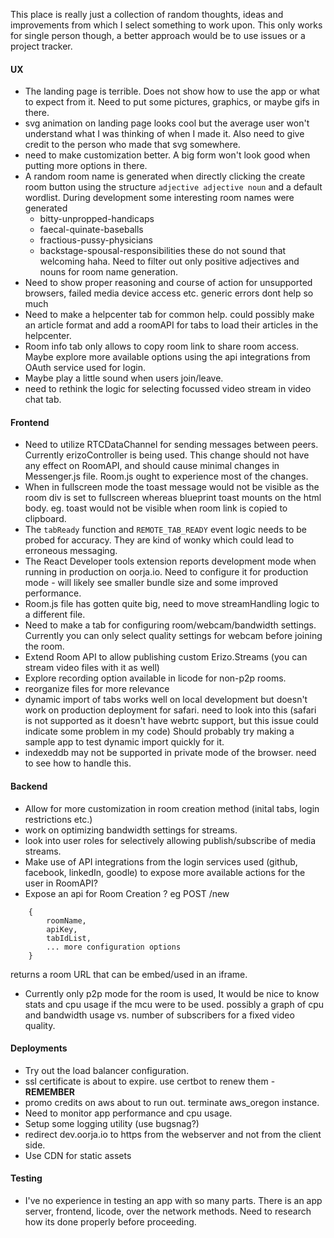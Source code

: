 This place is really just a collection of random thoughts, ideas and improvements from which I select something to work upon. This only works for single person though, a better approach would be to use issues or a project tracker.

#### UX
- The landing page is terrible. Does not show how to use the app or what to expect from it. Need to put some pictures, graphics, or maybe gifs in there.
- svg animation on landing page looks cool but the average user won't understand what I was thinking of when I made it. Also need to give credit to the person who made that svg somewhere.
- need to make customization better. A big form won't look good when putting more options in there.
- A random room name is generated when directly clicking the create room button using the structure `adjective adjective noun` and a default wordlist.  During development some interesting room names were generated
    + bitty-unpropped-handicaps
    + faecal-quinate-baseballs
    + fractious-pussy-physicians
    + backstage-spousal-responsibilities
these do not sound that welcoming haha. Need to filter out only positive adjectives and nouns for room name generation.
- Need to show proper reasoning and course of action for unsupported browsers, failed media device access etc. generic errors dont help so much
- Need to make a helpcenter tab for common help. could possibly make an article format and add a roomAPI for tabs to load their articles in the helpcenter.
- Room info tab only allows to copy room link to share room access. Maybe explore more available options using the api integrations from OAuth service used for login.
- Maybe play a little sound when users join/leave.
- need to rethink the logic for selecting focussed video stream in video chat tab.


#### Frontend
- Need to utilize RTCDataChannel for sending messages between peers. Currently erizoController is being used. This change should not have any effect on RoomAPI, and should cause minimal changes in Messenger.js file. Room.js ought to experience most of the changes.
- When in fullscreen mode the toast message would not be visible as the room div is set to fullscreen whereas blueprint toast mounts on the html body. eg. toast would not be visible when room link is copied to clipboard.
- The `tabReady` function and `REMOTE_TAB_READY` event logic needs to be probed for accuracy. They are kind of wonky which could lead to erroneous messaging.
- The React Developer tools extension reports development mode when running in production on oorja.io. Need to configure it for production mode - will likely see smaller bundle size and some improved performance.
- Room.js file has gotten quite big, need to move streamHandling logic to a different file.
- Need to make a tab for configuring room/webcam/bandwidth settings. Currently you can only select quality settings for webcam before joining the room.
- Extend Room API to allow publishing custom Erizo.Streams (you can stream video files with it as well)
- Explore recording option available in licode for non-p2p rooms.
- reorganize files for more relevance
- dynamic import of tabs works well on local development but doesn't work on production deployment for safari. need to look into this (safari is not supported as it doesn't have webrtc support, but this issue could indicate some problem in my code) Should probably try making a sample app to test dynamic import quickly for it.
- indexeddb may not be supported in private mode of the browser. need to see how to handle this.


#### Backend
- Allow for more customization in room creation method (inital tabs, login restrictions etc.)
- work on optimizing bandwidth settings for streams.
- look into user roles for selectively allowing publish/subscribe of media streams.
- Make use of API integrations from the login services used (github, facebook, linkedIn, goodle) to expose more available actions for the user in RoomAPI?
- Expose an api for Room Creation ?  eg POST /new
``` 
    {
        roomName,
        apiKey,
        tabIdList,
        ... more configuration options
    }
```

returns a room URL that can be embed/used in an iframe.

- Currently only p2p mode for the room is used, It would be nice to know stats and cpu usage if the mcu were to be used. possibly a graph of cpu and bandwidth usage vs. number of subscribers for a fixed video quality.



#### Deployments
- Try out the load balancer configuration.
- ssl certificate is about to expire. use certbot to renew them - **REMEMBER**
- promo credits on aws about to run out. terminate aws_oregon instance.
- Need to monitor app performance and cpu usage.
- Setup some logging utility (use bugsnag?)
- redirect dev.oorja.io to https from the webserver and not from the client side.
- Use CDN for static assets


#### Testing
- I've no experience in testing an app with so many parts. There is an app server, frontend, licode, over the network methods. Need to research how its done properly before proceeding.
